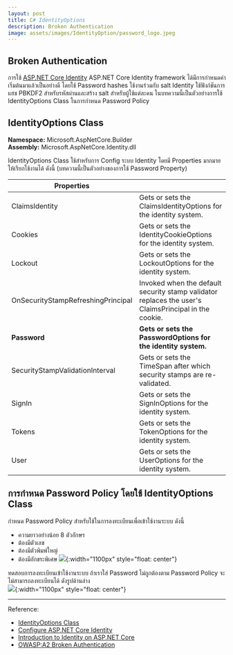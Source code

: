 ```yaml
---
layout: post
title: C# IdentityOptions
description: Broken Authentication
image: assets/images/IdentityOption/password_logo.jpeg
---
```


## Broken Authentication
การใช้ [ASP.NET Core Identity](https://docs.microsoft.com/en-us/aspnet/core/security/authentication/identity?view=aspnetcore-2.2&tabs=visual-studio) ASP.NET Core Identity framework ได้มีการกำหนดค่าเริ่มต้นมาแล้วเป็นอย่างดี โดยใช้ Password hashes ใช้งานร่วมกับ salt 
Identity ใช้ฟังก์ชันการแฮช PBKDF2 สำหรับรหัสผ่านและสร้าง salt สำหรับผู้ใช้แต่ละคน ในบทความนี้เป็นตัวอย่างการใช้ IdentityOptions Class ในการกำหนด Password Policy

## IdentityOptions Class
**Namespace:** Microsoft.AspNetCore.Builder<br/>**Assembly:** Microsoft.AspNetCore.Identity.dll

IdentityOptions Class ใช้สำหรับการ Config ระบบ Identity โดยมี Properties มากมายให้เรียกใช้งานได้ ดังนี้ (บทความนี้เป็นตัวอย่างของการใช้ Password Property)

|Properties|             |
|----------|-------------|
|ClaimsIdentity|Gets or sets the ClaimsIdentityOptions for the identity system.|
|Cookies|Gets or sets the IdentityCookieOptions for the identity system.|
|Lockout|Gets or sets the LockoutOptions for the identity system.|
|OnSecurityStampRefreshingPrincipal|Invoked when the default security stamp validator replaces the user's ClaimsPrincipal in the cookie.|
|**Password**|**Gets or sets the PasswordOptions for the identity system.**|
|SecurityStampValidationInterval|Gets or sets the TimeSpan after which security stamps are re-validated.|
|SignIn|Gets or sets the SignInOptions for the identity system.|
|Tokens|Gets or sets the TokenOptions for the identity system.|
|User|Gets or sets the UserOptions for the identity system.|

## การกำหนด Password Policy โดยใช้ IdentityOptions Class
กำหนด Password Policy สำหรับใช้ในการลงทะเบียนเพื่อเข้าใช้งานระบบ ดังนี้
- ความยาวอย่างน้อย 8 ตัวอักษร
- ต้องมีตัวเลข
- ต้องมีตัวพิมพ์ใหญ่
- ต้องมีอักขระพิเศษ
![]({{site.baseurl}}/assets/images/IdentityOption/1.jpg){:width="1100px" style="float: center"}

ทดสอบการลงทะเบียนเข้าใช้งานระบบ ถ้าเราใส่ Password ไม่ถูกต้องตาม Password Policy จะไม่สามารถลงทะเบียนได้ ดังรูปด้านล่าง<br/>
![]({{site.baseurl}}/assets/images/IdentityOption/2.jpg){:width="1100px" style="float: center"}

---
Reference:
- [IdentityOptions Class](https://docs.microsoft.com/en-us/dotnet/api/microsoft.aspnetcore.builder.identityoptions?view=aspnetcore-1.1)
- [Configure ASP.NET Core Identity](https://docs.microsoft.com/en-us/aspnet/core/security/authentication/identity-configuration?view=aspnetcore-5.0)
- [Introduction to Identity on ASP.NET Core](https://docs.microsoft.com/en-us/aspnet/core/security/authentication/identity?view=aspnetcore-2.2&tabs=visual-studio)
- [OWASP:A2 Broken Authentication](https://cheatsheetseries.owasp.org/cheatsheets/DotNet_Security_Cheat_Sheet.html)